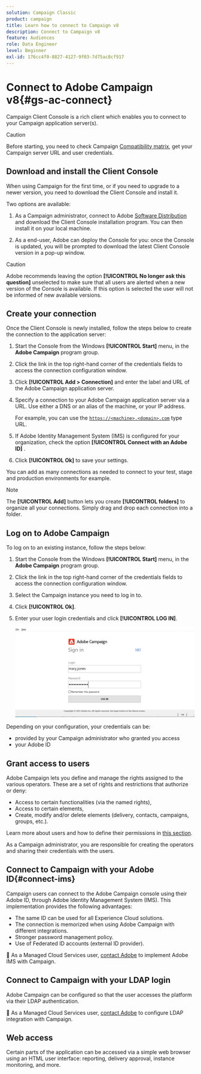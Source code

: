 ```yaml
---
solution: Campaign Classic
product: campaign
title: Learn how to connect to Campaign v8
description: Connect to Campaign v8
feature: Audiences
role: Data Engineer
level: Beginner
exl-id: 176cc4f0-8827-4127-9f03-7d75ac8cf917
---
```

# Connect to Adobe Campaign v8{#gs-ac-connect}

Campaign Client Console is a rich client which enables you to connect to your Campaign application server(s).

>[!CAUTION]
>
>Before starting, you need to check Campaign [Compatibility matrix](compatibility-matrix.md), get your Campaign server URL and user credentials.

## Download and install the Client Console

When using Campaign for the first time, or if you need to upgrade to a newer version, you need to download the Client Console and install it. 

Two options are available:

1. As a Campaign administrator, connect to Adobe [Software Distribution](https://experience.adobe.com/#/downloads/content/software-distribution/encampaign.html) and download the Client Console installation program. You can then install it on your local machine.

1. As a end-user, Adobe can deploy the Console for you: once the Console is updated, you will be prompted to download the latest Client Console version in a pop-up window. 

>[!CAUTION]
>
>Adobe recommends leaving the option **[!UICONTROL No longer ask this question]** unselected to make sure that all users are alerted when a new version of the Console is available.  If this option is selected the user will not be informed of new available versions.

## Create your connection

Once the Client Console is newly installed, follow the steps below to create the connection to the application server:

1. Start the Console from the Windows **[!UICONTROL Start]** menu, in the **Adobe Campaign** program group.

1. Click the link in the top right-hand corner of the credentials fields to access the connection configuration window.

1. Click **[!UICONTROL Add > Connection]** and enter the label and URL of the Adobe Campaign application server.

1. Specify a connection to your Adobe Campaign application server via a URL. Use either a DNS or an alias of the machine, or your IP address.

   For example, you can use the [`https://<machine>.<domain>.com`](https://myserver.adobe.com) type URL.

1. If Adobe Identity Management System (IMS) is configured for your organization, check the option **[!UICONTROL Connect with an Adobe ID]** .

1. Click **[!UICONTROL Ok]** to save your settings.

You can add as many connections as needed to connect to your test, stage and production environments for example.

>[!NOTE]
>
>The **[!UICONTROL Add]** button lets you create **[!UICONTROL folders]** to organize all your connections. Simply drag and drop each connection into a folder.

## Log on to Adobe Campaign 

To log on to an existing instance, follow the steps below:

1. Start the Console from the Windows **[!UICONTROL Start]** menu, in the **Adobe Campaign** program group.

1. Click the link in the top right-hand corner of the credentials fields to access the connection configuration window.

1. Select the Campaign instance you need to log in to.

1. Click **[!UICONTROL Ok]**.

1. Enter your user login credentials and click **[!UICONTROL LOG IN]**.

   ![](assets/sign-in-v8.png) 

Depending on your configuration, your credentials can be:

* provided by your Campaign administrator who granted you access
* your Adobe ID

## Grant access to users

Adobe Campaign lets you define and manage the rights assigned to the various operators. These are a set of rights and restrictions that authorize or deny:

* Access to certain functionalities (via the named rights),
* Access to certain elements,
* Create, modify and/or delete elements (delivery, contacts, campaigns, groups, etc.).

Learn more about users and how to define their permissions in [this section](permissions.md).

As a Campaign administrator, you are responsible for creating the operators and sharing their credentials with the users.


## Connect to Campaign with your Adobe ID{#connect-ims}

Campaign users can connect to the Adobe Campaign console using their Adobe ID, through Adobe Identity Management System (IMS). This implementation provides the following advantages:

* The same ID can be used for all Experience Cloud solutions.
* The connection is memorized when using Adobe Campaign with different integrations.
* Stronger password management policy.
* Use of Federated ID accounts (external ID provider).

:speech_balloon: As a Managed Cloud Services user, [contact Adobe](support.md#support) to implement Adobe IMS with Campaign.

## Connect to Campaign with your LDAP login

Adobe Campaign can be configured so that the user accesses the platform via their LDAP authentication. 

:speech_balloon: As a Managed Cloud Services user, [contact Adobe](support.md#support) to configure LDAP integration with Campaign.


## Web access

Certain parts of the application can be accessed via a simple web browser using an HTML user interface: reporting, delivery approval, instance monitoring, and more. 
